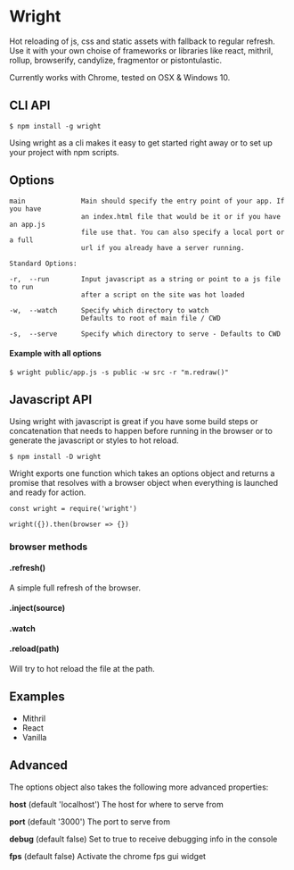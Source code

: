 # Wright

Hot reloading of js, css and static assets with fallback to regular refresh.
Use it with your own choise of frameworks or libraries like react, mithril, rollup, browserify, candylize, fragmentor or pistontulastic.

Currently works with Chrome, tested on OSX & Windows 10.

## CLI API
```
$ npm install -g wright
```
Using wright as a cli makes it easy to get started right away or to set up your project with npm scripts.

## Options
```
main              Main should specify the entry point of your app. If you have
                  an index.html file that would be it or if you have an app.js
                  file use that. You can also specify a local port or a full 
                  url if you already have a server running.

Standard Options:

-r,  --run        Input javascript as a string or point to a js file to run
                  after a script on the site was hot loaded

-w,  --watch      Specify which directory to watch
                  Defaults to root of main file / CWD

-s,  --serve      Specify which directory to serve - Defaults to CWD
```
#### Example with all options
```
$ wright public/app.js -s public -w src -r "m.redraw()"
```

## Javascript API

Using wright with javascript is great if you have some build steps or concatenation that needs to happen before running in the browser or to generate the javascript or styles to hot reload.

```
$ npm install -D wright
```

Wright exports one function which takes an options object and returns a promise that resolves with a browser object when everything is launched and ready for action.

```
const wright = require('wright')

wright({}).then(browser => {})
```

### browser methods

#### .refresh()
A simple full refresh of the browser.

#### .inject(source)


#### .watch


#### .reload(path)
Will try to hot reload the file at the path.


## Examples

- Mithril
- React
- Vanilla

## Advanced

The options object also takes the following more advanced properties:

**host** (default 'localhost')
The host for where to serve from

**port** (default '3000')
The port to serve from

**debug** (default false)
Set to true to receive debugging info in the console

**fps** (default false)
Activate the chrome fps gui widget
